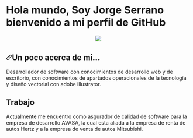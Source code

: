 <h1>Hola mundo, Soy Jorge Serrano bienvenido a mi perfil de GitHub</h1>

<p align="center" dir="auto">
&nbsp;&nbsp;&nbsp;&nbsp;
  <a href="https://www.linkedin.com/in/jorge-serrano-soto-660a471ab/" rel="nofollow"><img src="https://camo.githubusercontent.com/a493f6833f99fb3c85788d6d9305e6b7a42b838e5ee5d138fd9a8214a7e77472/68747470733a2f2f696d672e736869656c64732e696f2f62616467652f6c696e6b6564696e2d2532333030373742352e7376673f267374796c653d666f722d7468652d6261646765266c6f676f3d6c696e6b6564696e266c6f676f436f6c6f723d7768697465" data-canonical-src="https://img.shields.io/badge/linkedin-%230077B5.svg?&amp;style=for-the-badge&amp;logo=linkedin&amp;logoColor=white" style="max-width: 100%;"></a>&nbsp;&nbsp;&nbsp;
  &nbsp;  
</p>

<h2 dir="auto"><a id="user-content-a-little-bit-about-me" class="anchor" aria-hidden="true" href="#a-little-bit-about-me"><svg class="octicon octicon-link" viewBox="0 0 16 16" version="1.1" width="16" height="16" aria-hidden="true"><path fill-rule="evenodd" d="M7.775 3.275a.75.75 0 001.06 1.06l1.25-1.25a2 2 0 112.83 2.83l-2.5 2.5a2 2 0 01-2.83 0 .75.75 0 00-1.06 1.06 3.5 3.5 0 004.95 0l2.5-2.5a3.5 3.5 0 00-4.95-4.95l-1.25 1.25zm-4.69 9.64a2 2 0 010-2.83l2.5-2.5a2 2 0 012.83 0 .75.75 0 001.06-1.06 3.5 3.5 0 00-4.95 0l-2.5 2.5a3.5 3.5 0 004.95 4.95l1.25-1.25a.75.75 0 00-1.06-1.06l-1.25 1.25a2 2 0 01-2.83 0z"></path></svg></a>Un poco acerca de mi...</h2>

<p>
Desarrollador de software con conocimientos de desarrollo web y de escritorio, con conocimientos de apartados operacionales de la tecnología y diseño vectorial con adobe illustrator.
</p>

<h2>Trabajo</h2>
<p>
Actualmente me encuentro como asgurador de calidad de software para la empresa de desarrollo AVASA, la cual esta aliada a la empresa de renta de autos Hertz y a la empresa de venta de autos Mitsubishi.
</p>
